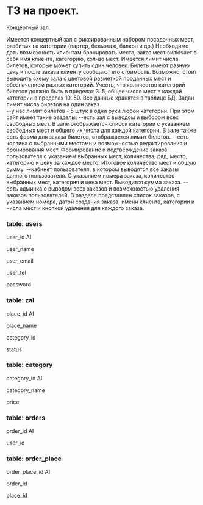 # ТЗ на проект.

Концертный зал.

Имеется концертный зал с фиксированным набором посадочных мест, разбитых на категории (партер, бельэтаж, балкон и др.) Необходимо дать возможность клиентам бронировать места, заказ мест включает в себя имя клиента, категорию, кол-во мест. Имеется лимит числа билетов, которые может купить один человек. Билеты имеют разную цену и после заказа клиенту сообщают его стоимость. Возможно, стоит выводить схему зала с цветовой разметкой проданных мест и обозначением разных категорий. Учесть, что количество категорий билетов должно быть в пределах 3..5, общее число мест в каждой категории в пределах 10..50.
Все данные хранятся в таблице БД.
Задан лимит числа билетов на один заказ.  
--у нас лимит билетов - 5 штук в одни руки любой категории. 
При этом сайт имеет такие разделы: 
--есть зал с выводом и выбором всех свободных мест. В зале отображается список категорий с указанием свободных мест и общего их числа для каждой категории. В зале также есть форма для заказа билетов, отображается лимит билетов.
--есть корзина с выбранными местами и возможностью редактирования и бронирования мест. Формирование и подтверждение заказа пользователя с указанием выбранных мест, количества, ряд, место, категорию и цену за каждое место. Итоговое количество мест и общую сумму.
--кабинет пользователя, в котором выводятся все заказы данного пользователя. С указанием номера заказа, количество выбранных мест, категория и цена мест. Выводится сумма заказа.
--есть админка с выводом всех заказов и возможностью удаления заказов пользователей. В разделе представлен список заказов, с указанием номера, датой создания заказа, имени клиента, категории и числа мест и кнопкой удаления для каждого заказа.

### table: users

user_id AI

user_name

user_email

user_tel

password


### table: zal

place_id AI

place_name

category_id

status


### table: category

category_id AI

category_name

price


### table: orders

order_id AI

user_id


### table: order_place

order_place_id AI

order_id

place_id
